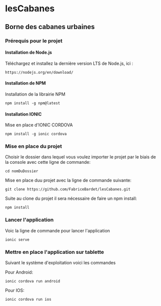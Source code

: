 # lesCabanes

## Borne des cabanes urbaines

### Prérequis pour le projet

#### Installation de Node.js

Téléchargez et installez la dernière version LTS de Node.js, ici :

```https://nodejs.org/en/download/```

#### Installation de NPM

Installation de la librairie NPM

```npm install -g npm@latest```

#### Installation IONIC

Mise en place d'IONIC CORDOVA

```npm install -g ionic cordova```

### Mise en place du projet

Choisir le dossier dans lequel vous voulez importer le projet par le biais de la console avec cette ligne de commande:

```cd nomDuDossier```

Mise en place duu projet avec la ligne de commande suivante:

```git clone https://github.com/FabriceBardet/lesCabanes.git```

Suite au clone du projet il sera nécessaire de faire un npm install:

```npm install```

### Lancer l'application

Voic la ligne de commande pour lancer l'application

```ionic serve```

### Mettre en place l'application sur tablette

Suivant le système d'exploitation voici les commandes

Pour Android:

```ionic cordova run android```

Pour IOS:

```ionic cordova run ios```

